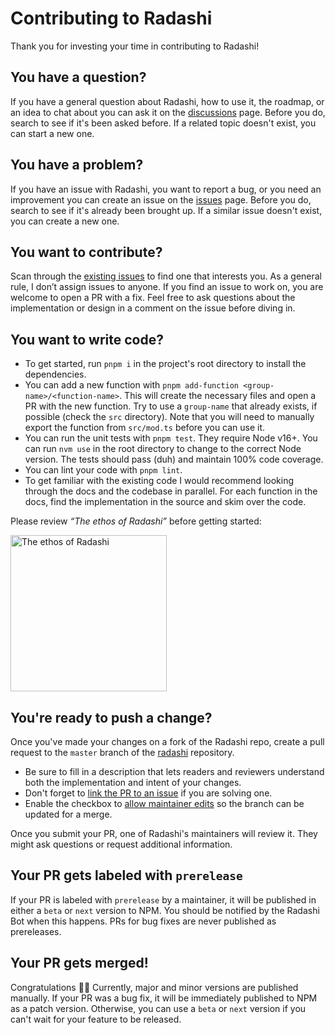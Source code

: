 # Contributing to Radashi

Thank you for investing your time in contributing to Radashi!

## You have a question?

If you have a general question about Radashi, how to use it, the roadmap, or an idea to chat about you can ask it on the [discussions](https://github.com/aleclarson/radashi/discussions) page. Before you do, search to see if it's been asked before. If a related topic doesn't exist, you can start a new one.

## You have a problem?

If you have an issue with Radashi, you want to report a bug, or you need an improvement you can create an issue on the [issues](https://github.com/aleclarson/radashi/issues) page. Before you do, search to see if it's already been brought up. If a similar issue doesn't exist, you can create a new one.

## You want to contribute?

Scan through the [existing issues](https://github.com/aleclarson/radashi/issues) to find one that interests you. As a general rule, I don’t assign issues to anyone. If you find an issue to work on, you are welcome to open a PR with a fix. Feel free to ask questions about the implementation or design in a comment on the issue before diving in.

## You want to write code?

- To get started, run `pnpm i` in the project's root directory to install the dependencies.
- You can add a new function with `pnpm add-function <group-name>/<function-name>`. This will create the necessary files and open a PR with the new function. Try to use a `group-name` that already exists, if possible (check the `src` directory). Note that you will need to manually export the function from `src/mod.ts` before you can use it.
- You can run the unit tests with `pnpm test`. They require Node v16+. You can run `nvm use` in the root directory to change to the correct Node version. The tests should pass (duh) and maintain 100% code coverage.
- You can lint your code with `pnpm lint`.
- To get familiar with the existing code I would recommend looking through the docs and the codebase in parallel. For each function in the docs, find the implementation in the source and skim over the code.

Please review _“The ethos of Radashi”_ before getting started:

<a href="https://github.com/orgs/radashi-org/discussions/20">
  <img src="https://github.com/radashi-org/radashi/raw/main/.github/img/ethos-button.png" alt="The ethos of Radashi" width="250px" />
</a>

## You're ready to push a change?

Once you've made your changes on a fork of the Radashi repo, create a pull request to the `master` branch of the [radashi](https://github.com/aleclarson/radashi) repository.

- Be sure to fill in a description that lets readers and reviewers understand both the implementation and intent of your changes.
- Don't forget to [link the PR to an issue](https://docs.github.com/en/issues/tracking-your-work-with-issues/linking-a-pull-request-to-an-issue) if you are solving one.
- Enable the checkbox to [allow maintainer edits](https://docs.github.com/en/github/collaborating-with-issues-and-pull-requests/allowing-changes-to-a-pull-request-branch-created-from-a-fork) so the branch can be updated for a merge.

Once you submit your PR, one of Radashi's maintainers will review it. They might ask questions or request additional information.

## Your PR gets labeled with `prerelease`

If your PR is labeled with `prerelease` by a maintainer, it will be published in either a `beta` or `next` version to NPM. You should be notified by the Radashi Bot when this happens. PRs for bug fixes are never published as prereleases.

## Your PR gets merged!

Congratulations :tada::tada: Currently, major and minor versions are published manually. If your PR was a bug fix, it will be immediately published to NPM as a patch version. Otherwise, you can use a `beta` or `next` version if you can't wait for your feature to be released.
